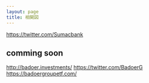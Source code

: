 ```yaml
---
layout: page
title: 相関図
---
```



https://twitter.com/Sumacbank

## comming soon
http://badoer.investments/
https://twitter.com/BadoerG
https://badoergroupetf.com/
